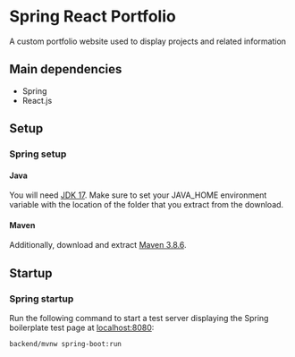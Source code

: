 # Spring React Portfolio
A custom portfolio website used to display projects and related information

## Main dependencies
 - Spring
 - React.js

## Setup

### Spring setup
#### Java
You will need [JDK 17](https://www.oracle.com/java/technologies/downloads/#java17). Make sure to set your JAVA\_HOME environment variable with the location of the folder that you extract from the download.
#### Maven
Additionally, download and extract [Maven 3.8.6](https://maven.apache.org/download.cgi).

## Startup
### Spring startup
Run the following command to start a test server displaying the Spring boilerplate test page at [localhost:8080](localhost:8080):
```bash
backend/mvnw spring-boot:run
```
